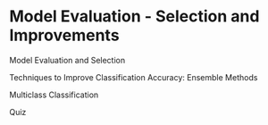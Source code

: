 # Model Evaluation - Selection and Improvements

Model Evaluation and Selection

Techniques to Improve Classification Accuracy: Ensemble Methods

Multiclass Classification

Quiz